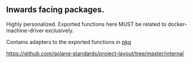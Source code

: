 
## Inwards facing packages.

Highly personalized. Exported functions here MUST be related to docker-machine-driver exclusively.

Contains adapters to the exported functions in [pkg](../pkg/)

https://github.com/golang-standards/project-layout/tree/master/internal

